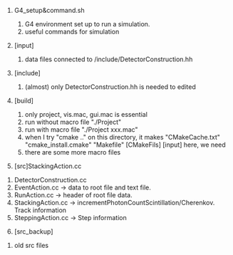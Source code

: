 1. G4_setup&command.sh 
   1) G4 environment set up to run a simulation.
   2) useful commands for simulation
   
2. [input]
   1) data files connected to /include/DetectorConstruction.hh
  
3. [include]
   1) (almost) only DetectorConstruction.hh is needed to edited
   
4. [build]
   1) only project, vis.mac, gui.mac is essential
   2) run without macro file "./Project"
   3) run with macro file "./Project xxx.mac"
   4) when I try "cmake .." on this directory, it makes "CMakeCache.txt" "cmake_install.cmake" "Makefile" [CMakeFils] [input]
      here, we need 
   5) there are some more macro files
   
5.  [src]StackingAction.cc
   1) DetectorConstruction.cc
   2) EventAction.cc -> data to root file and text file.
   3) RunAction.cc -> header of root file data.
   4) StackingAction.cc -> incrementPhotonCountScintillation/Cherenkov. Track information
   5) SteppingAction.cc -> Step information
   
6.  [src_backup]
   1) old src files
